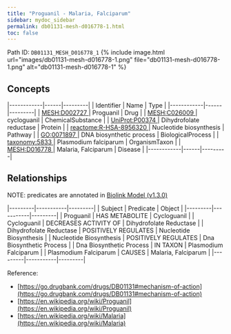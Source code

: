 ```yaml
---
title: "Proguanil - Malaria, Falciparum"
sidebar: mydoc_sidebar
permalink: db01131-mesh-d016778-1.html
toc: false 
---
```



Path ID: `DB01131_MESH_D016778_1`
{% include image.html url="images/db01131-mesh-d016778-1.png" file="db01131-mesh-d016778-1.png" alt="db01131-mesh-d016778-1" %}

## Concepts

|------------|------|---------|
| Identifier | Name | Type    |
|------------|------|---------|
| <a href="https://identifiers.org/MESH:D002727">MESH:D002727 </a> | Proguanil | Drug |
| <a href="https://identifiers.org/MESH:C026009">MESH:C026009 </a> | cycloguanil | ChemicalSubstance |
| <a href="https://identifiers.org/UniProt:P00374">UniProt:P00374 </a> | Dihydrofolate reductase | Protein |
| <a href="https://identifiers.org/reactome:R-HSA-8956320">reactome:R-HSA-8956320 </a> | Nucleotide biosynthesis | Pathway |
| <a href="https://identifiers.org/GO:0071897">GO:0071897 </a> | DNA biosynthetic process | BiologicalProcess |
| <a href="https://identifiers.org/taxonomy:5833">taxonomy:5833 </a> | Plasmodium falciparum | OrganismTaxon |
| <a href="https://identifiers.org/MESH:D016778">MESH:D016778 </a> | Malaria, Falciparum | Disease |
|------------|------|---------|

## Relationships


NOTE: predicates are annotated in <a href="https://github.com/biolink/biolink-model/releases/tag/v1.3.0">Biolink Model (v1.3.0)</a>

|---------|-----------|---------|
| Subject | Predicate | Object  |
|---------|-----------|---------|
| Proguanil | HAS METABOLITE | Cycloguanil |
| Cycloguanil | DECREASES ACTIVITY OF | Dihydrofolate Reductase |
| Dihydrofolate Reductase | POSITIVELY REGULATES | Nucleotide Biosynthesis |
| Nucleotide Biosynthesis | POSITIVELY REGULATES | Dna Biosynthetic Process |
| Dna Biosynthetic Process | IN TAXON | Plasmodium Falciparum |
| Plasmodium Falciparum | CAUSES | Malaria, Falciparum |
|---------|-----------|---------|

Reference: 
  - [https://go.drugbank.com/drugs/DB01131#mechanism-of-action](https://go.drugbank.com/drugs/DB01131#mechanism-of-action)
  - [https://en.wikipedia.org/wiki/Proguanil](https://en.wikipedia.org/wiki/Proguanil)
  - [https://en.wikipedia.org/wiki/Malaria](https://en.wikipedia.org/wiki/Malaria)

